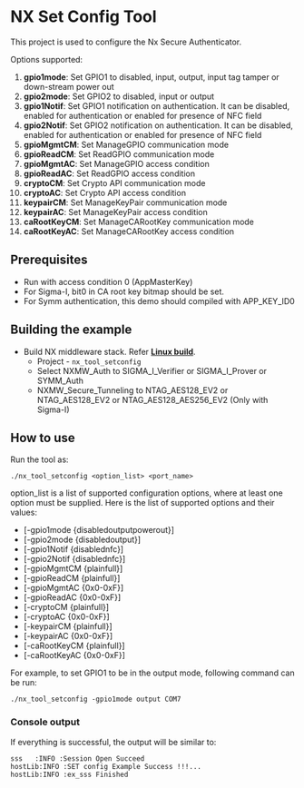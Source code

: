 # NX Set Config Tool

This project is used to configure the Nx Secure Authenticator.

Options supported:

1. **gpio1mode**: Set GPIO1 to disabled, input, output, input tag tamper or down-stream power out
2. **gpio2mode**: Set GPIO2 to disabled, input or output
3. **gpio1Notif**: Set GPIO1 notification on authentication. It can be disabled, enabled for authentication or enabled for presence of NFC field
4. **gpio2Notif**: Set GPIO2 notification on authentication. It can be disabled, enabled for authentication or enabled for presence of NFC field
5. **gpioMgmtCM**: Set ManageGPIO communication mode
6. **gpioReadCM**: Set ReadGPIO communication mode
7. **gpioMgmtAC**: Set ManageGPIO access condition
8. **gpioReadAC**: Set ReadGPIO access condition
9. **cryptoCM**: Set Crypto API communication mode
10. **cryptoAC**: Set Crypto API access condition
11. **keypairCM**: Set ManageKeyPair communication mode
12. **keypairAC**: Set ManageKeyPair access condition
13. **caRootKeyCM**: Set ManageCARootKey communication mode
14. **caRootKeyAC**: Set ManageCARootKey access condition

## Prerequisites

- Run with access condition 0 (AppMasterKey)
- For Sigma-I, bit0 in CA root key bitmap should be set.
- For Symm authentication, this demo should compiled with APP_KEY_ID0

## Building the example

- Build NX middleware stack. Refer [**Linux build**](../../../doc/linux/readme.md).
    - Project - `nx_tool_setconfig`
    - Select NXMW_Auth to SIGMA_I_Verifier or SIGMA_I_Prover or SYMM_Auth
    - NXMW_Secure_Tunneling to NTAG_AES128_EV2 or NTAG_AES128_EV2 or NTAG_AES128_AES256_EV2 (Only with Sigma-I)

## How to use

Run the tool as:

```
./nx_tool_setconfig <option_list> <port_name>
```

option_list is a list of supported configuration options, where at least one option must be supplied. Here is the list of supported options and their values:

- [-gpio1mode {disabledoutputpowerout}]
- [-gpio2mode {disabledoutput}]
- [-gpio1Notif {disablednfc}]
- [-gpio2Notif {disablednfc}]
- [-gpioMgmtCM {plainfull}]
- [-gpioReadCM {plainfull}]
- [-gpioMgmtAC {0x0-0xF}]
- [-gpioReadAC {0x0-0xF}]
- [-cryptoCM {plainfull}]
- [-cryptoAC {0x0-0xF}]
- [-keypairCM {plainfull}]
- [-keypairAC {0x0-0xF}]
- [-caRootKeyCM {plainfull}]
- [-caRootKeyAC {0x0-0xF}]

For example, to set GPIO1 to be in the output mode, following command can be run:

```
./nx_tool_setconfig -gpio1mode output COM7
```

### Console output

If everything is successful, the output will be similar to:
```
sss   :INFO :Session Open Succeed
hostLib:INFO :SET config Example Success !!!...
hostLib:INFO :ex_sss Finished
```

